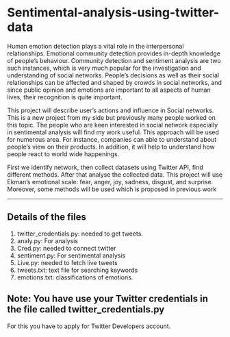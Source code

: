 # Sentimental-analysis-using-twitter-data


Human emotion detection plays a vital role in the interpersonal relationships. 
Emotional community detection provides in-depth knowledge of people’s 
behaviour. Community detection and sentiment analysis are two such 
instances, which is very much popular for the investigation and understanding 
of social networks. People’s decisions as well as their social relationships can 
be affected and shaped by crowds in social networks, and since public opinion 
and emotions are important to all aspects of human lives, their recognition is 
quite important.

This project will describe user’s actions and influence in Social networks.
This is a new project from my side but previously many people worked on 
this topic. The people who are keen interested in social network especially in 
sentimental analysis will find my work useful.
This approach will be used for numerous area. For instance, companies can 
able to understand about people’s view on their products. In addition, it will 
help to understand how people react to world wide happenings.

First we identify network, then collect datasets using Twitter API, find 
different methods. After that analyse the collected data.
This project will use Ekman’s emotional scale: fear, anger, joy, sadness, 
disgust, and surprise. Moreover, some methods will be used which is proposed 
in previous work

------------------------------------------------------------------------------------
Details of the files
------------------------------------------------------------------------------------
1) twitter_credentials.py: needed to get tweets.
2) analy.py: For analysis
3) Cred.py: needed to connect twitter
4) sentiment.py: For sentimental analysis
5) Live.py: needed to fetch live tweets
6) tweets.txt: text file for searching keywords
7) emotions.txt: classifications of emotions.  


Note: You have use your Twitter credentials in the file called twitter_credentials.py
-------------------------------------------------------------------------------------
For this you have to apply for Twitter Developers account.
